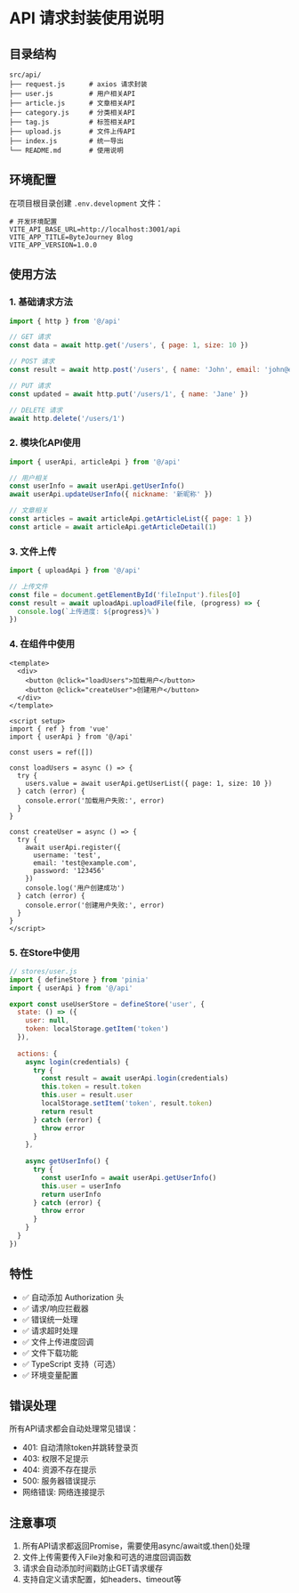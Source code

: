 # API 请求封装使用说明

## 目录结构
```
src/api/
├── request.js      # axios 请求封装
├── user.js         # 用户相关API
├── article.js      # 文章相关API
├── category.js     # 分类相关API
├── tag.js          # 标签相关API
├── upload.js       # 文件上传API
├── index.js        # 统一导出
└── README.md       # 使用说明
```

## 环境配置

在项目根目录创建 `.env.development` 文件：
```env
# 开发环境配置
VITE_API_BASE_URL=http://localhost:3001/api
VITE_APP_TITLE=ByteJourney Blog
VITE_APP_VERSION=1.0.0
```

## 使用方法

### 1. 基础请求方法

```javascript
import { http } from '@/api'

// GET 请求
const data = await http.get('/users', { page: 1, size: 10 })

// POST 请求
const result = await http.post('/users', { name: 'John', email: 'john@example.com' })

// PUT 请求
const updated = await http.put('/users/1', { name: 'Jane' })

// DELETE 请求
await http.delete('/users/1')
```

### 2. 模块化API使用

```javascript
import { userApi, articleApi } from '@/api'

// 用户相关
const userInfo = await userApi.getUserInfo()
await userApi.updateUserInfo({ nickname: '新昵称' })

// 文章相关
const articles = await articleApi.getArticleList({ page: 1 })
const article = await articleApi.getArticleDetail(1)
```

### 3. 文件上传

```javascript
import { uploadApi } from '@/api'

// 上传文件
const file = document.getElementById('fileInput').files[0]
const result = await uploadApi.uploadFile(file, (progress) => {
  console.log(`上传进度: ${progress}%`)
})
```

### 4. 在组件中使用

```vue
<template>
  <div>
    <button @click="loadUsers">加载用户</button>
    <button @click="createUser">创建用户</button>
  </div>
</template>

<script setup>
import { ref } from 'vue'
import { userApi } from '@/api'

const users = ref([])

const loadUsers = async () => {
  try {
    users.value = await userApi.getUserList({ page: 1, size: 10 })
  } catch (error) {
    console.error('加载用户失败:', error)
  }
}

const createUser = async () => {
  try {
    await userApi.register({
      username: 'test',
      email: 'test@example.com',
      password: '123456'
    })
    console.log('用户创建成功')
  } catch (error) {
    console.error('创建用户失败:', error)
  }
}
</script>
```

### 5. 在Store中使用

```javascript
// stores/user.js
import { defineStore } from 'pinia'
import { userApi } from '@/api'

export const useUserStore = defineStore('user', {
  state: () => ({
    user: null,
    token: localStorage.getItem('token')
  }),
  
  actions: {
    async login(credentials) {
      try {
        const result = await userApi.login(credentials)
        this.token = result.token
        this.user = result.user
        localStorage.setItem('token', result.token)
        return result
      } catch (error) {
        throw error
      }
    },
    
    async getUserInfo() {
      try {
        const userInfo = await userApi.getUserInfo()
        this.user = userInfo
        return userInfo
      } catch (error) {
        throw error
      }
    }
  }
})
```

## 特性

- ✅ 自动添加 Authorization 头
- ✅ 请求/响应拦截器
- ✅ 错误统一处理
- ✅ 请求超时处理
- ✅ 文件上传进度回调
- ✅ 文件下载功能
- ✅ TypeScript 支持（可选）
- ✅ 环境变量配置

## 错误处理

所有API请求都会自动处理常见错误：
- 401: 自动清除token并跳转登录页
- 403: 权限不足提示
- 404: 资源不存在提示
- 500: 服务器错误提示
- 网络错误: 网络连接提示

## 注意事项

1. 所有API请求都返回Promise，需要使用async/await或.then()处理
2. 文件上传需要传入File对象和可选的进度回调函数
3. 请求会自动添加时间戳防止GET请求缓存
4. 支持自定义请求配置，如headers、timeout等
